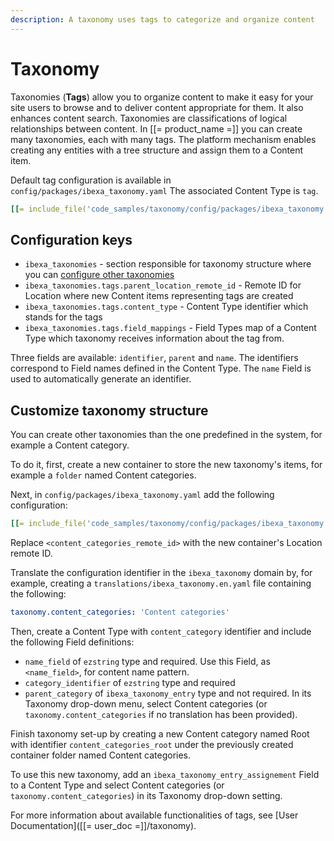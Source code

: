 ```yaml
---
description: A taxonomy uses tags to categorize and organize content
---
```


# Taxonomy

Taxonomies (**Tags**) allow you to organize content to make it easy for your site users to browse and to deliver content appropriate for them. It also enhances content search.
Taxonomies are classifications of logical relationships between content.
In [[= product_name =]] you can create many taxonomies, each with many tags. The platform mechanism enables creating any entities with a tree structure and assign them to a Content item.

Default tag configuration is available in `config/packages/ibexa_taxonomy.yaml`
The associated Content Type is `tag`.

``` yaml
[[= include_file('code_samples/taxonomy/config/packages/ibexa_taxonomy.yaml', 1, 9 )=]]
```

## Configuration keys

* `ibexa_taxonomies` - section responsible for taxonomy structure where you can [configure other taxonomies](#customize-taxonomy-structure)
* `ibexa_taxonomies.tags.parent_location_remote_id` - Remote ID for Location where new Content items representing tags are created
* `ibexa_taxonomies.tags.content_type` - Content Type identifier which stands for the tags
* `ibexa_taxonomies.tags.field_mappings` - Field Types map of a Content Type which taxonomy receives information about the tag from. 

Three fields are available: `identifier`, `parent` and `name`.
The identifiers correspond to Field names defined in the Content Type. The `name` Field is used to automatically generate an identifier.

## Customize taxonomy structure

You can create other taxonomies than the one predefined in the system, for example a Content category.

To do it, first, create a new container to store the new taxonomy's items, for example a `folder` named Content categories.

Next, in `config/packages/ibexa_taxonomy.yaml` add the following configuration:

``` yaml
[[= include_file('code_samples/taxonomy/config/packages/ibexa_taxonomy.yaml')=]]
```

Replace `<content_categories_remote_id>` with the new container's Location remote ID.

Translate the configuration identifier in the `ibexa_taxonomy` domain by, for example, creating a `translations/ibexa_taxonomy.en.yaml` file containing the following:
```yaml
taxonomy.content_categories: 'Content categories'
```

Then, create a Content Type with `content_category` identifier and include the following Field definitions:

* `name_field` of `ezstring` type and required. Use this Field, as `<name_field>`, for content name pattern.
* `category_identifier` of `ezstring` type and required
* `parent_category` of `ibexa_taxonomy_entry` type and not required. In its Taxonomy drop-down menu, select Content categories (or `taxonomy.content_categories` if no translation has been provided).

Finish taxonomy set-up by creating a new Content category named Root with identifier `content_categories_root` under the previously created container folder named Content categories.

To use this new taxonomy, add an `ibexa_taxonomy_entry_assignement` Field to a Content Type and select Content categories (or `taxonomy.content_categories`) in its Taxonomy drop-down setting.

For more information about available functionalities of tags, see [User Documentation]([[= user_doc =]]/taxonomy).
